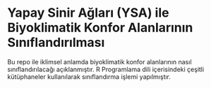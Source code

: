 # Yapay Sinir Ağları (YSA) ile Biyoklimatik Konfor Alanlarının Sınıflandırılması

Bu repo ile iklimsel anlamda biyoklimatik konfor alanlarının nasıl sınıflandırılacağı açıklanmıştır. R Programlama dili içerisindeki çeşitli kütüphaneler kullanılarak sınıflandırma işlemi yapılmıştır.
